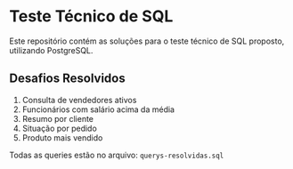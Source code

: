 # Teste Técnico de SQL

Este repositório contém as soluções para o teste técnico de SQL proposto, utilizando PostgreSQL.

## Desafios Resolvidos

1. Consulta de vendedores ativos
2. Funcionários com salário acima da média
3. Resumo por cliente
4. Situação por pedido
5. Produto mais vendido

Todas as queries estão no arquivo: `querys-resolvidas.sql`
